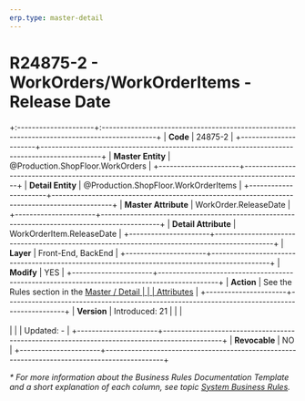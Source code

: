 ```yaml
---
erp.type: master-detail
---
```


# R24875-2 - WorkOrders/WorkOrderItems - Release Date
+:---------------------+:---------------------------------------------------------------------------------------------+
| **Code**             | 24875-2                                                                                      |
+----------------------+----------------------------------------------------------------------------------------------+
| **Master Entity**    | @Production.ShopFloor.WorkOrders                                                             |
+----------------------+----------------------------------------------------------------------------------------------+
| **Detail Entity**    | @Production.ShopFloor.WorkOrderItems                                                         |
+----------------------+----------------------------------------------------------------------------------------------+
| **Master Attribute** | WorkOrder.ReleaseDate                                                                        |
+----------------------+----------------------------------------------------------------------------------------------+
| **Detail Attribute** | WorkOrderItem.ReleaseDate                                                                    |
+----------------------+----------------------------------------------------------------------------------------------+
| **Layer**            | Front-End, BackEnd                                                                           |
+----------------------+----------------------------------------------------------------------------------------------+
| **Modify**           | YES                                                                                          |
+----------------------+----------------------------------------------------------------------------------------------+
| **Action**           | See the Rules section in the [Master / Detail                                                |
|                      | Attributes](xref:master-detail)                                                              |
+----------------------+----------------------------------------------------------------------------------------------+
| **Version**          | Introduced: 21                                                                               |
|                      | <br/><br/>                                                                                   |
|                      | Updated: -                                                                                   |
+----------------------+----------------------------------------------------------------------------------------------+
| **Revocable**        | NO                                                                                           |
+----------------------+----------------------------------------------------------------------------------------------+

*\* For more information about the Business Rules Documentation Template and a short explanation of each column, see
topic [System Business Rules](../templates/template-description-system-business-rules.md).*
